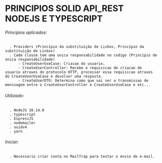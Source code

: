 # PRINCIPIOS SOLID API_REST NODEJS E TYPESCRIPT

###### Principios aplicados:
```
  . Providers (Princípio da substituição de Liskov, Princípio da substituição de Liskov)
  . Cada classe tem uma unica responsabilidade no codigo (Princípio de única responsabilidade)
      - CreateUserUseCase: Criacao do usuario. 
      - CreateUserController: Recebe a requisicao de criacao de usuario atraves do protocolo HTTP, processar essa requisicao atraves do CreateUserUseCase e devolver uma resposta.
      - CreateUserDTO: Determina como que vai ser a transmissao de menssagem entre o CreateUserController e CreateUserUseCase e etc...
```
###### Utilizado:
```
  . NodeJS 16.14.0
  . typescript
  . EspressJS
  . nodemailer
  . uuidv4
  . yarn
```

###### Iniciar:
```
  . Necessario criar conta no MailTrap para testar o envio de e-mail.
```
